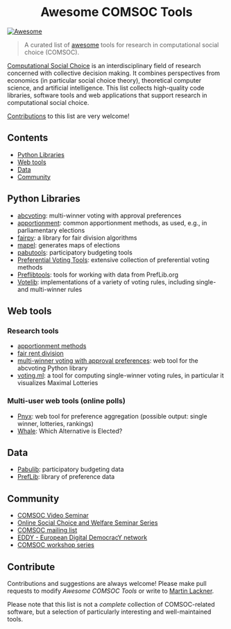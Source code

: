 <h1 align="center">
  Awesome COMSOC Tools
</h1>

[![Awesome](https://awesome.re/badge.svg)](https://awesome.re)

> A curated list of [awesome](https://github.com/sindresorhus/awesome/blob/main/awesome.md) tools for research in computational social choice (COMSOC).

[Computational Social Choice](https://en.wikipedia.org/wiki/Computational_social_choice) is an interdisciplinary field of research concerned with collective decision making. It combines perspectives from economics (in particular social choice theory), theoretical computer science, and artificial intelligence.
This list collects high-quality code libraries, software tools and web applications that support research in computational social choice. 

[Contributions](#contribute) to this list are very welcome!

## Contents

- [Python Libraries](#python-libraries)
- [Web tools](#web-tools)
- [Data](#data)
- [Community](#community)

## Python Libraries

- [abcvoting](https://github.com/martinlackner/abcvoting): multi-winner voting with approval preferences <!--[![PyPi](https://badgen.net/pypi/v/abcvoting)](https://pypi.org/project/abcvoting/) [![docs](https://img.shields.io/badge/docs-available-green)](https://abcvoting.readthedocs.io/en/latest/) ![](https://img.shields.io/github/last-commit/martinlackner/abcvoting)-->
- [apportionment](https://github.com/martinlackner/apportionment): common apportionment methods, as used, e.g., in parliamentary elections <!--![https://pypi.python.org/pypi/apportionment](https://img.shields.io/pypi/v/apportionment.svg) [![docs](https://img.shields.io/badge/docs-no-red)]() ![](https://img.shields.io/github/last-commit/martinlackner/apportionment)-->
- [fairpy](https://github.com/erelsgl/fairpy): a library for fair division algorithms
- [mapel](https://github.com/szufix/mapel): generates maps of elections <!--![https://pypi.python.org/pypi/mapel](https://img.shields.io/pypi/v/mapel.svg) [![docs](https://img.shields.io/badge/docs-no-red)]() ![](https://img.shields.io/github/last-commit/szufix/mapel)-->
- [pabutools](https://github.com/pbvoting/pabutools): participatory budgeting tools
- [Preferential Voting Tools](https://github.com/voting-tools/pref_voting): extensive collection of preferential voting methods <!--[![pypi](https://img.shields.io/pypi/v/pref_voting.svg)](https://pypi.python.org/pypi/pref_voting) [![docs](https://img.shields.io/badge/docs-available-green)](https://pref-voting.readthedocs.io/en/latest/) ![](https://img.shields.io/github/last-commit/voting-tools/pref_voting)-->
- [Preflibtools](https://github.com/PrefLib/preflibtools): tools for working with data from PrefLib.org <!--[![pypi](https://img.shields.io/pypi/v/preflibtools.svg)](https://pypi.python.org/pypi/preflibtools) [![docs](https://img.shields.io/badge/docs-available-green)](https://www.docs.preflib.org/) ![](https://img.shields.io/github/last-commit/PrefLib/preflibtools)-->
- [Votelib](https://github.com/simberaj/votelib): implementations of a variety of voting rules, including single- and multi-winner rules <!--[![pypi](https://img.shields.io/pypi/v/votelib.svg)](https://pypi.python.org/pypi/votelib) [![docs](https://img.shields.io/badge/docs-available-green)](https://votelib.readthedocs.io/en/latest/) ![](https://img.shields.io/github/last-commit/simberaj/votelib)-->


## Web tools

### Research tools

- [apportionment methods](https://pref.tools/apportionment/) 
- [fair rent division](https://pref.tools/rent/)
- [multi-winner voting with approval preferences](https://pref.tools/abcvoting/): web tool for the abcvoting Python library
- [voting.ml](https://voting.ml/): a tool for computing single-winner voting rules, in particular it visualizes Maximal Lotteries

### Multi-user web tools (online polls)

- [Pnyx](https://pnyx.dss.in.tum.de/): web tool for  preference aggregation (possible output: single winner, lotteries, rankings)
- [Whale](https://whale5.noiraudes.net/): Which Alternative is Elected?
 

## Data

- [Pabulib](http://pabulib.org/): participatory budgeting data
- [PrefLib](https://www.preflib.org/): library of preference data


## Community

- [COMSOC Video Seminar](https://www.comsocseminar.org/)
- [Online Social Choice and Welfare Seminar Series](https://sites.google.com/view/2021onlinescwseminars)
- [COMSOC mailing list](https://lists.duke.edu/sympa/info/comsoc)
- [EDDY - European Digital DemocracY network](https://sites.google.com/rug.nl/eddynetwork/)
- [COMSOC workshop series](https://research.illc.uva.nl/COMSOC/workshops.html)

## Contribute

Contributions and suggestions are always welcome! Please make pull requests to modify *Awesome COMSOC Tools* or write to [Martin Lackner](mailto:lackner@dbai.tuwien.ac.at).

Please note that this list is not a *complete* collection of COMSOC-related software, but a selection of particularly interesting and well-maintained tools. 
